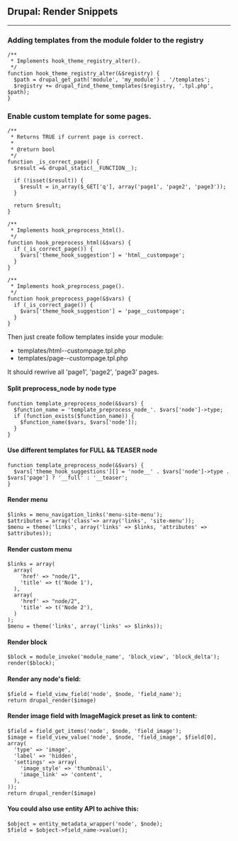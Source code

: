 ## Drupal: Render Snippets
- - -
### Adding templates from the module folder to the registry

    /**
     * Implements hook_theme_registry_alter().
     */
    function hook_theme_registry_alter(&$registry) {
      $path = drupal_get_path('module', 'my_module') . '/templates';
      $registry += drupal_find_theme_templates($registry, '.tpl.php', $path);
    }

### Enable custom template for some pages.

    /**
     * Returns TRUE if current page is correct.
     *
     * @return bool
     */
    function _is_correct_page() {
      $result =& drupal_static(__FUNCTION__);
    
      if (!isset($result)) {
        $result = in_array($_GET['q'], array('page1', 'page2', 'page3'));
      }
    
      return $result;
    }
    
    /**
     * Implements hook_preprocess_html().
     */
    function hook_preprocess_html(&$vars) {
      if (_is_correct_page()) {
        $vars['theme_hook_suggestion'] = 'html__custompage';
      }
    }
    
    /**
     * Implements hook_preprocess_page().
     */
    function hook_preprocess_page(&$vars) {
      if (_is_correct_page()) {
        $vars['theme_hook_suggestion'] = 'page__custompage';
      }
    }
    
Then just create follow templates inside your module:
* templates/html--custompage.tpl.php
* templates/page--custompage.tpl.php
 
It should rewrive all 'page1', 'page2', 'page3' pages.

#### Split preprocess_node by node type
    function template_preprocess_node(&$vars) {
      $function_name = 'template_preprocess_node_'. $vars['node']->type;
      if (function_exists($function_name)) {
        $function_name($vars, $vars['node']);
      }
    }

#### Use different templates for FULL && TEASER node
    function template_preprocess_node(&$vars) {
      $vars['theme_hook_suggestions'][] = 'node__' . $vars['node']->type . $vars['page'] ? '__full' : '__teaser';
    }

#### Render menu
    $links = menu_navigation_links('menu-site-menu');
    $attributes = array('class'=> array('links', 'site-menu'));
    $menu = theme('links', array('links' => $links, 'attributes' => $attributes));

#### Render custom menu
    $links = array(
      array(
        'href' => "node/1",
        'title' => t('Node 1'),
      ),
      array(
        'href' => "node/2",
        'title' => t('Node 2'),
      )
    );
    $menu = theme('links', array('links' => $links));

#### Render block
    $block = module_invoke('module_name', 'block_view', 'block_delta');
    render($block);

#### Render any node's field:
    $field = field_view_field('node', $node, 'field_name');
    return drupal_render($image)
    
#### Render image field with ImageMagick preset as link to content:
    $field = field_get_items('node', $node, 'field_image');
    $image = field_view_value('node', $node, 'field_image', $field[0], array(
      'type' => 'image',
      'label' => 'hidden',
      'settings' => array(
        'image_style' => 'thumbnail',
        'image_link' => 'content',
      ),
    ));
    return drupal_render($image)

#### You could also use entity API to achive this:
    $object = entity_metadata_wrapper('node', $node);
    $field = $object->field_name->value();
